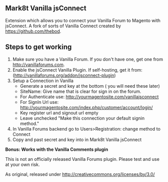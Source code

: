 Mark8t Vanilla jsConnect
------
Extension which allows you to connect your Vanilla Forum to Magento with jsConnect.
A fork of sorts of Vanilla Connect created by https://github.com/thebod.

Steps to get working
------
1. Make sure you have a Vanilla Forum. If you don't have one, get one from  http://vanillaforums.com.
2. Enable the jsConnect Vanilla Plugin. If self-hosting, get it from: (http://vanillaforums.org/addon/jsconnect-plugin)
3. Setup a Connection in Vanilla
    * Generate a secret and key at the bottom ( you will need these later)
    * SiteName: Give name that is clear for sign in on the forum.
    * For Authenticate use: http://yourmagentosite.com/vanillajsconnect
    * For SignIn Url use: http://yourmagentosite.com/index.php/customer/account/login/
    * Key register url and signout url empty
    * Leave unchecked "Make this connection your default signin method."
4. In Vanilla Forums backend go to Users>Registration: change method to Connect
5. Copy and past secret and key into in Mark8t Vanilla jsConnect 

**Bonus: Works with the Vanilla Comments plugin**

This is not an officially released Vanilla Forums plugin. Please test and use at your own risk.

As original, released under http://creativecommons.org/licenses/by/3.0/
